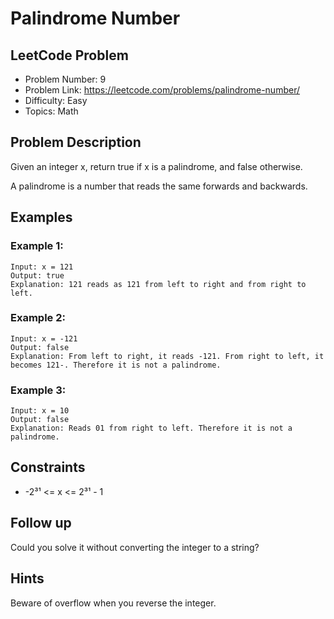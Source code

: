 # Palindrome Number

## LeetCode Problem
- Problem Number: 9
- Problem Link: https://leetcode.com/problems/palindrome-number/
- Difficulty: Easy
- Topics: Math

## Problem Description
Given an integer x, return true if x is a palindrome, and false otherwise.

A palindrome is a number that reads the same forwards and backwards.

## Examples

### Example 1:
```
Input: x = 121
Output: true
Explanation: 121 reads as 121 from left to right and from right to left.
```

### Example 2:
```
Input: x = -121
Output: false
Explanation: From left to right, it reads -121. From right to left, it becomes 121-. Therefore it is not a palindrome.
```

### Example 3:
```
Input: x = 10
Output: false
Explanation: Reads 01 from right to left. Therefore it is not a palindrome.
```

## Constraints
- -2³¹ <= x <= 2³¹ - 1

## Follow up
Could you solve it without converting the integer to a string?

## Hints
Beware of overflow when you reverse the integer.
